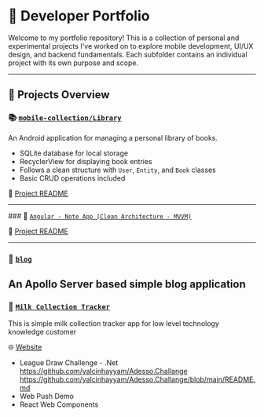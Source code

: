 # 📁 Developer Portfolio

Welcome to my portfolio repository! This is a collection of personal and experimental projects I've worked on to explore mobile development, UI/UX design, and backend fundamentals. Each subfolder contains an individual project with its own purpose and scope.

---

## 🚀 Projects Overview

### 📚 [`mobile-collection/Library`](./mobile-collection/Library)

An Android application for managing a personal library of books.  
- SQLite database for local storage  
- RecyclerView for displaying book entries  
- Follows a clean structure with `User`, `Entity`, and `Book` classes  
- Basic CRUD operations included

🔗 [Project README](./mobile-collection/Library/README.md)

---

### 🧪 [`Angular - Note App (Clean Architecture - MVVM)`](https://github.com/yalcinhayyam/NoteApp)

🔗 [Project README](https://github.com/yalcinhayyam/NoteApp/blob/main/README.md)

---

### 🧪 [`blog`](./blog)
An Apollo Server based simple blog application
---

### 🧪 [`Milk Collection Tracker`]()
This is simple milk collection tracker app for low level technology knowledge customer

🌐 [Website](https://admirable-narwhal-3be10a.netlify.app)





- League Draw Challenge - .Net
https://github.com/yalcinhayyam/Adesso.Challange 
https://github.com/yalcinhayyam/Adesso.Challange/blob/main/README.md
- Web Push Demo
- React Web Components




<!-- 

### 🧪 [`another/foo`](./another/foo)

A UI-focused prototype experimenting with animation and gesture handling.  
- Custom views and motion-based interactions  
- Useful for testing advanced Material Design behaviors  
- Work in progress / experimental

---

### 🛠️ [`other/`](./other/)

A collection of utility tools, code snippets, and archived demos.  
- May include one-off scripts or isolated features  
- Not full-scale apps, but demonstrate specific techniques or concepts

---

## 🧱 Stack & Technologies

The projects in this repository make use of various technologies, including:

- **Java / Kotlin**  
- **Android SDK**  
- **SQLite / Room**  
- **RecyclerView**  
- **ViewBinding / XML layouts**  
- **Material Design components**

---

## 🎯 Purpose

This portfolio reflects my passion for mobile development and hands-on experimentation with practical features and real-world app components. It serves both as a learning space and a showcase of my growth as a developer.

Feel free to explore each subproject and view the code, structure, and features.

---

## 👨‍💻 About Me

Hi! I'm **[Your Name]**, an aspiring Android developer with a focus on building simple, functional, and well-structured apps. I enjoy learning by doing and sharing my progress through personal projects like these.

📬 Connect with me on [GitHub](https://github.com/your-username)  
🌐 [Portfolio Website](https://your-website.com) *(optional)*

---

## 📄 License

All projects are open-source and available under the MIT License. See individual folders for details. -->
